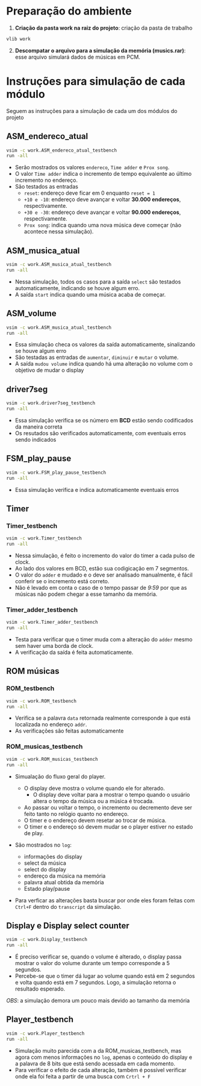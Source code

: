 # Preparação do ambiente
1. **Criação da pasta work na raiz do projeto**: criação da pasta de trabalho
```bash
vlib work
```
2. **Descompatar o arquivo para a simulação da memória (musics.rar)**: esse arquivo simulará dados de músicas em PCM.

# Instruções para simulação de cada módulo

  Seguem as instruções para a simulação de cada um dos módulos do projeto

## ASM_endereco_atual
```bash
vsim -c work.ASM_endereco_atual_testbench
run -all
```
- Serão mostrados os valores `endereco`, `Time adder` e `Prox song`.
- O valor `Time adder` indica o incremento de tempo equivalente ao último incremento no endereço.
- São testados as entradas
  - `reset`: endereço deve ficar em 0 enquanto `reset = 1`
  - `+10 e -10`: endereço deve avançar e voltar **30.000 endereços**, respectivamente.
  - `+30 e -30`: endereço deve avançar e voltar **90.000 endereços**, respectivamente.
  - `Prox song`: indica quando uma nova música deve começar (não acontece nessa simulação).

## ASM_musica_atual
```bash
vsim -c work.ASM_musica_atual_testbench
run -all
```
- Nessa simulação, todos os casos para a saída `select` são testados automaticamente, indicando se houve algum erro.
- A saída `start` indica quando uma música acaba de começar.

## ASM_volume
```bash
vsim -c work.ASM_musica_atual_testbench
run -all
```
- Essa simulação checa os valores da saída automaticamente, sinalizando se houve algum erro
- São testadas as entradas de `aumentar`, `diminuir` e `mutar` o volume.
- A saída `mudou volume` indica quando há uma alteração no volume com o objetivo de mudar o display

## driver7seg
```bash
vsim -c work.driver7seg_testbench
run -all
```
- Essa simulação verifica se os número em **BCD** estão sendo codificados da maneira correta
- Os resutados são verificados automaticamente, com eventuais erros sendo indicados

## FSM_play_pause
```bash
vsim -c work.FSM_play_pause_testbench
run -all
```
- Essa simulação verifica e indica automaticamente eventuais erros

## Timer
### Timer_testbench
```bash
vsim -c work.Timer_testbench
run -all
```
- Nessa simulação, é feito o incremento do valor do timer a cada pulso de clock.
- Ao lado dos valores em BCD, estão sua codigicação em 7 segmentos.
- O valor do `adder` e mudado e o deve ser analisado manualmente, é fácil conferir se o incremento está correto.
- Não é levado em conta o caso de o tempo passar de _9:59_ por que as músicas não podem chegar a esse tamanho da memória. 

### Timer_adder_testbench
```bash
vsim -c work.Timer_adder_testbench
run -all
```
- Testa para verificar que o timer muda com a alteração do `adder` mesmo sem haver uma borda de clock.
- A verificação da saída é feita automaticamente.

## ROM músicas
### ROM_testbench
```bash
vsim -c work.ROM_testbench
run -all
```
- Verifica se a palavra `data` retornada realmente corresponde à que está localizada no endereço `addr`.
- As verificações são feitas automaticamente
### ROM_musicas_testbench
```bash
vsim -c work.ROM_musicas_testbench
run -all
```
- Simualação do fluxo geral do player.
  - O display deve mostra o volume quando ele for alterado.
    - O display deve voltar para a mostrar o tempo quando o usuário altera o tempo da música ou a música é trocada.
  - Ao passar ou voltar o tempo, o incremento ou decremento deve ser feito tanto no relógio quanto no endereço.
  - O timer e o endereço devem resetar ao trocar de música.
  - O timer e o endereço só devem mudar se o player estiver no estado de play.

- São mostrados no `log`:
  - informações do display
  - select da música 
  - select do display
  - endereço da música na memória
  - palavra atual obtida da memória
  - Estado play/pause
- Para verficar as alterações basta buscar por onde eles foram feitas com `Ctrl+F` dentro do `transcript` da simulação.

## Display e Display select counter
```bash
vsim -c work.Display_testbench
run -all
```
- É preciso verificar se, quando o volume é alterado, o display passa mostrar o valor do volume durante um tempo corresponde a 5 segundos.
- Percebe-se que o timer dá lugar ao volume quando está em 2 segundos e volta quando está em 7 segundos. Logo, a simulação retorna o resultado esperado.

*OBS*: a simulação demora um pouco mais devido ao tamanho da memória

## Player_testbench
```bash
vsim -c work.Player_testbench
run -all
```
- Simulação muito parecida com a da ROM_musicas_testbench, mas agora com menos informações no `log`, apenas o conteúdo do display e a palavra de 8 bits que está sendo acessada em cada momento.
- Para verificar o efeito de cada alteração, também é possível verificar onde ela foi feita a partir de uma busca com `Crtrl + F`